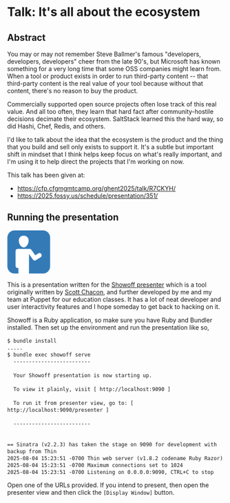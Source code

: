 # Talk: It's all about the ecosystem

## Abstract

You may or may not remember Steve Ballmer's famous "developers, developers, developers" cheer from the late 90's, but Microsoft has known something for a very long time that some OSS companies might learn from. When a tool or product exists in order to run third-party content -- that third-party content is the real value of your tool because without that content, there's no reason to buy the product.

Commercially supported open source projects often lose track of this real value. And all too often, they learn that hard fact after community-hostile decisions decimate their ecosystem. SaltStack learned this the hard way, so did Hashi, Chef, Redis, and others.

I'd like to talk about the idea that the ecosystem is the product and the thing that you build and sell only exists to support it. It's a subtle but important shift in mindset that I think helps keep focus on what's really important, and I'm using it to help direct the projects that I'm working on now.

This talk has been given at:

- https://cfp.cfgmgmtcamp.org/ghent2025/talk/R7CKYH/
- https://2025.fossy.us/schedule/presentation/351/


## Running the presentation

![Showoff Icon](https://github.com/binford2k/all_about_ecosystem/blob/main/_images/showoff-icon.png?raw=true)

This is a presentation written for the [Showoff presenter](https://binford2k.github.io/showoff/)
which is a tool originally written by [Scott Chacon](https://github.com/schacon),
and further developed by me and my team at Puppet for our education classes.
It has a lot of neat developer and user interactivity features and I hope someday
to get back to hacking on it.

Showoff is a Ruby application, so make sure you have Ruby and Bundler installed.
Then set up the environment and run the presentation like so,

```
$ bundle install
.....
$ bundle exec showoff serve
  -------------------------

  Your Showoff presentation is now starting up.

  To view it plainly, visit [ http://localhost:9090 ]

  To run it from presenter view, go to: [ http://localhost:9090/presenter ]

  -------------------------


== Sinatra (v2.2.3) has taken the stage on 9090 for development with backup from Thin
2025-08-04 15:23:51 -0700 Thin web server (v1.8.2 codename Ruby Razor)
2025-08-04 15:23:51 -0700 Maximum connections set to 1024
2025-08-04 15:23:51 -0700 Listening on 0.0.0.0:9090, CTRL+C to stop
```

Open one of the URLs provided. If you intend to present, then open the presenter
view and then click the `[Display Window]` button.

